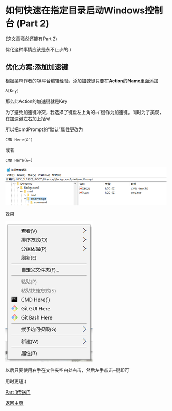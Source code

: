 # 如何快速在指定目录启动Windows控制台 (Part 2)

(这文章竟然还能有Part 2)

优化这种事情应该是永不止步的:)

## 优化方案:添加加速键

根据菜鸡作者的Qt平台编辑经验，添加加速键只要在**Action**的**Name**里面添加

	&[Key]

那么此Action的加速键就是Key

为了避免加速键冲突，我选择了键盘左上角的~/`键作为加速键。同时为了美观，在加速键左右加上括号

所以把cmdPrompt的“默认”属性更改为

	CMD Here(&`)

或者

	CMD Here(&~)

![4-1](img/4-1.png)

效果

![4-2](img/4-2.png)

以后只要使用右手在文件夹空白处右击，然后左手点击~键即可

用时更短:)

[Part 1传送门](3.md)

[返回主页](index.md)